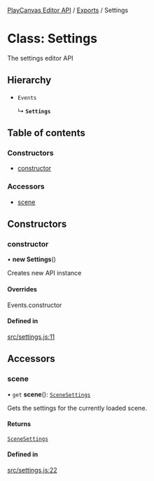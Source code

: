 [PlayCanvas Editor API](../README.md) / [Exports](../modules.md) / Settings

# Class: Settings

The settings editor API

## Hierarchy

- `Events`

  ↳ **`Settings`**

## Table of contents

### Constructors

- [constructor](Settings.md#constructor)

### Accessors

- [scene](Settings.md#scene)

## Constructors

### constructor

• **new Settings**()

Creates new API instance

#### Overrides

Events.constructor

#### Defined in

[src/settings.js:11](https://github.com/playcanvas/editor-api/blob/b27c301/src/settings.js#L11)

## Accessors

### scene

• `get` **scene**(): [`SceneSettings`](SceneSettings.md)

Gets the settings for the currently loaded scene.

#### Returns

[`SceneSettings`](SceneSettings.md)

#### Defined in

[src/settings.js:22](https://github.com/playcanvas/editor-api/blob/b27c301/src/settings.js#L22)
